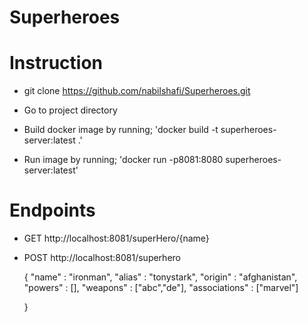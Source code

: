 # Superheroes


# Instruction

- git clone https://github.com/nabilshafi/Superheroes.git

- Go to project directory

- Build docker image by running;
'docker build -t superheroes-server:latest .'

- Run image by running;
'docker run -p8081:8080 superheroes-server:latest'


# Endpoints

- GET  http://localhost:8081/superHero/{name}

- POST http://localhost:8081/superhero


   {
             "name" : "ironman",
             "alias" : "tonystark",
             "origin" : "afghanistan",
             "powers" : [],
             "weapons" : ["abc","de"],
             "associations" : ["marvel"]
             
  }

